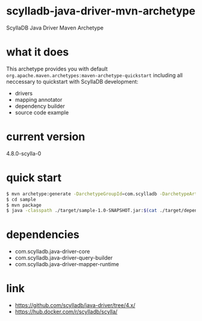 # scylladb-java-driver-mvn-archetype

ScyllaDB Java Driver Maven Archetype

# what it does

This archetype provides you with default
`org.apache.maven.archetypes:maven-archetype-quickstart`
including all neccessary to quickstart with
ScyllaDB development:

- drivers 
- mapping annotator
- dependency builder
- source code example

# current version

4.8.0-scylla-0

# quick start

```bash
$ mvn archetype:generate -DarchetypeGroupId=com.scylladb -DarchetypeArtifactId=java-quickstart -DarchetypeVersion=1.0-SNAPSHOT -DgroupId=com.project -DartifactId=sample -Dversion=1.0-SNAPSHOT
$ cd sample
$ mvn package
$ java -classpath ./target/sample-1.0-SNAPSHOT.jar:$(cat ./target/dependencies) com.project.App
```

# dependencies

- com.scylladb.java-driver-core
- com.scylladb.java-driver-query-builder
- com.scylladb.java-driver-mapper-runtime

# link

- https://github.com/scylladb/java-driver/tree/4.x/
- https://hub.docker.com/r/scylladb/scylla/